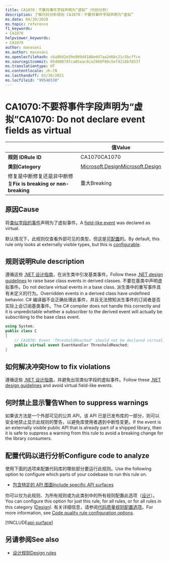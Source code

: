 ```yaml
---
title: CA1070：不要将事件字段声明为“虚拟”（代码分析）
description: 了解代码分析规则 CA1070：不要将事件字段声明为“虚拟”
ms.date: 04/30/2020
ms.topic: reference
f1_keywords:
- CA1070
helpviewer_keywords:
- CA1070
author: mavasani
ms.author: mavasani
ms.openlocfilehash: cba00d2e59e909d4188edd7aa2d6bc21c5bcffce
ms.sourcegitcommit: 05d0087dfca85aac9ca2960f86c5efd218bf833f
ms.translationtype: HT
ms.contentlocale: zh-CN
ms.lasthandoff: 03/30/2021
ms.locfileid: "99546538"
---
```

# <a name="ca1070-do-not-declare-event-fields-as-virtual"></a><span data-ttu-id="ee22b-103">CA1070:不要将事件字段声明为“虚拟”</span><span class="sxs-lookup"><span data-stu-id="ee22b-103">CA1070: Do not declare event fields as virtual</span></span>

| | <span data-ttu-id="ee22b-104">值</span><span class="sxs-lookup"><span data-stu-id="ee22b-104">Value</span></span> |
|-|-|
| <span data-ttu-id="ee22b-105">**规则 ID**</span><span class="sxs-lookup"><span data-stu-id="ee22b-105">**Rule ID**</span></span> |<span data-ttu-id="ee22b-106">CA1070</span><span class="sxs-lookup"><span data-stu-id="ee22b-106">CA1070</span></span>|
| <span data-ttu-id="ee22b-107">**类别**</span><span class="sxs-lookup"><span data-stu-id="ee22b-107">**Category**</span></span> |[<span data-ttu-id="ee22b-108">Microsoft.Design</span><span class="sxs-lookup"><span data-stu-id="ee22b-108">Microsoft.Design</span></span>](design-warnings.md)|
| <span data-ttu-id="ee22b-109">修复是中断修复还是非中断修复</span><span class="sxs-lookup"><span data-stu-id="ee22b-109">**Fix is breaking or non-breaking**</span></span> |<span data-ttu-id="ee22b-110">重大</span><span class="sxs-lookup"><span data-stu-id="ee22b-110">Breaking</span></span>|

## <a name="cause"></a><span data-ttu-id="ee22b-111">原因</span><span class="sxs-lookup"><span data-stu-id="ee22b-111">Cause</span></span>

<span data-ttu-id="ee22b-112">将[类似字段的事件](../../../csharp/event-pattern.md#defining-and-raising-field-like-events)声明为了虚拟事件。</span><span class="sxs-lookup"><span data-stu-id="ee22b-112">A [field-like event](../../../csharp/event-pattern.md#defining-and-raising-field-like-events) was declared as virtual.</span></span>

<span data-ttu-id="ee22b-113">默认情况下，此规则仅查看外部可见的类型，但这是[可配置](#configure-code-to-analyze)的。</span><span class="sxs-lookup"><span data-stu-id="ee22b-113">By default, this rule only looks at externally visible types, but this is [configurable](#configure-code-to-analyze).</span></span>

## <a name="rule-description"></a><span data-ttu-id="ee22b-114">规则说明</span><span class="sxs-lookup"><span data-stu-id="ee22b-114">Rule description</span></span>

<span data-ttu-id="ee22b-115">遵循这些 [.NET 设计指南](../../../csharp/programming-guide/events/how-to-raise-base-class-events-in-derived-classes.md)，在派生类中引发基类事件。</span><span class="sxs-lookup"><span data-stu-id="ee22b-115">Follow these [.NET design guidelines](../../../csharp/programming-guide/events/how-to-raise-base-class-events-in-derived-classes.md) to raise base class events in derived classes.</span></span> <span data-ttu-id="ee22b-116">不要在基类中声明虚拟事件。</span><span class="sxs-lookup"><span data-stu-id="ee22b-116">Do not declare virtual events in a base class.</span></span> <span data-ttu-id="ee22b-117">派生类中的重写事件具有未定义的行为。</span><span class="sxs-lookup"><span data-stu-id="ee22b-117">Overridden events in a derived class have undefined behavior.</span></span> <span data-ttu-id="ee22b-118">C# 编译器不会正确处理此事件，并且无法预知派生事件的订阅者是否实际上会订阅基类事件。</span><span class="sxs-lookup"><span data-stu-id="ee22b-118">The C# compiler does not handle this correctly and it is unpredictable whether a subscriber to the derived event will actually be subscribing to the base class event.</span></span>

```csharp
using System;
public class C
{
    // CA1070: Event 'ThresholdReached' should not be declared virtual.
    public virtual event EventHandler ThresholdReached;
}
```

## <a name="how-to-fix-violations"></a><span data-ttu-id="ee22b-119">如何解决冲突</span><span class="sxs-lookup"><span data-stu-id="ee22b-119">How to fix violations</span></span>

<span data-ttu-id="ee22b-120">遵循这些 [.NET 设计指南](../../../csharp/programming-guide/events/how-to-raise-base-class-events-in-derived-classes.md)，并避免出现类似字段的虚拟事件。</span><span class="sxs-lookup"><span data-stu-id="ee22b-120">Follow these [.NET design guidelines](../../../csharp/programming-guide/events/how-to-raise-base-class-events-in-derived-classes.md) and avoid virtual field-like events.</span></span>

## <a name="when-to-suppress-warnings"></a><span data-ttu-id="ee22b-121">何时禁止显示警告</span><span class="sxs-lookup"><span data-stu-id="ee22b-121">When to suppress warnings</span></span>

<span data-ttu-id="ee22b-122">如果该方法是一个外部可见的公共 API，该 API 已是已发布库的一部分，则可以安全地禁止显示此规则的警告，以避免库使用者遇到中断性变更。</span><span class="sxs-lookup"><span data-stu-id="ee22b-122">If the event is an externally visible public API that is already part of a shipped library, then it is safe to suppress a warning from this rule to avoid a breaking change for the library consumers.</span></span>

## <a name="configure-code-to-analyze"></a><span data-ttu-id="ee22b-123">配置代码以进行分析</span><span class="sxs-lookup"><span data-stu-id="ee22b-123">Configure code to analyze</span></span>

<span data-ttu-id="ee22b-124">使用下面的选项来配置代码库的哪些部分要运行此规则。</span><span class="sxs-lookup"><span data-stu-id="ee22b-124">Use the following option to configure which parts of your codebase to run this rule on.</span></span>

- [<span data-ttu-id="ee22b-125">包含特定的 API 图面</span><span class="sxs-lookup"><span data-stu-id="ee22b-125">Include specific API surfaces</span></span>](#include-specific-api-surfaces)

<span data-ttu-id="ee22b-126">你可以仅为此规则、为所有规则或为此类别中的所有规则配置此选项（[设计](design-warnings.md)）。</span><span class="sxs-lookup"><span data-stu-id="ee22b-126">You can configure this option for just this rule, for all rules, or for all rules in this category ([Design](design-warnings.md)).</span></span> <span data-ttu-id="ee22b-127">有关详细信息，请参阅[代码质量规则配置选项](../code-quality-rule-options.md)。</span><span class="sxs-lookup"><span data-stu-id="ee22b-127">For more information, see [Code quality rule configuration options](../code-quality-rule-options.md).</span></span>

[!INCLUDE[api-surface](~/includes/code-analysis/api-surface.md)]

## <a name="see-also"></a><span data-ttu-id="ee22b-128">另请参阅</span><span class="sxs-lookup"><span data-stu-id="ee22b-128">See also</span></span>

- [<span data-ttu-id="ee22b-129">设计规则</span><span class="sxs-lookup"><span data-stu-id="ee22b-129">Design rules</span></span>](design-warnings.md)
